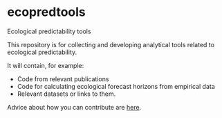 ecopredtools
========

Ecological predictability tools

This repository is for collecting and developing analytical tools related to ecological predictability.

It will contain, for example:
- Code from relevant publications
- Code for calculating ecological forecast horizons from empirical data
- Relevant datasets or links to them.

Advice about how you can contribute are [here](contributing.md).
